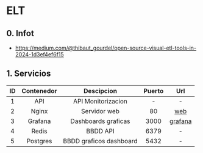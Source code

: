 # ELT

## 0. Infot

* https://medium.com/@thibaut_gourdel/open-source-visual-etl-tools-in-2024-1d3ef4ef6f15

## 1. Servicios

| ID | Contenedor | Descipcion | Puerto | Url |
| :---: | :---: | :---: | :---: | :---: |
| 1 | API | API Monitorizacion | - | - |
| 2 | Nginx | Servidor web | 80 | [web](http://localhost:8080/docs) |
| 3 | Grafana | Dashboards graficas | 3000 | [grafana](http://localhost:3000) |
| 4 | Redis | BBDD API | 6379 | - |
| 5 | Postgres | BBDD graficos dashboard | 5432 | - |
